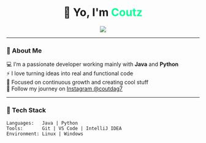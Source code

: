 <!-- README by Coutz 🧠 -->
<h1 align="center">👋 Yo, I'm <span style="color:#00FF99">Coutz</span></h1>

<p align="center">
  <img src="https://readme-typing-svg.herokuapp.com?font=Fira+Code&duration=2500&pause=500&color=00FF99&center=true&vCenter=true&width=450&lines=Java+%26+Python+Developer;Always+learning+something+new;Code.+Create.+Repeat.">
</p>

---

### 🧩 About Me
💻 I’m a passionate developer working mainly with **Java** and **Python**  
⚡ I love turning ideas into real and functional code  
🎯 Focused on continuous growth and creating cool stuff  
📲 Follow my journey on [Instagram @coutdag7](https://instagram.com/coutdag7)

---

### 🧠 Tech Stack
```text
Languages:   Java | Python
Tools:       Git | VS Code | IntelliJ IDEA
Environment: Linux | Windows
